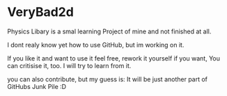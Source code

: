 # VeryBad2d
Physics Libary is a smal learning Project of mine and not finished at all. 

I dont realy know yet how to use GitHub, but im working on it. 

If you like it and want to use it feel free, rework it yourself if you want, 
You can critisise it, too. I will try to learn from it. 

you can also contribute, but my guess is: It will be just another part of GitHubs Junk Pile :D
